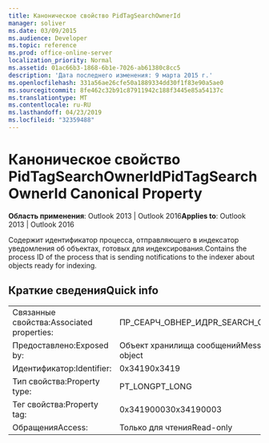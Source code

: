 ```yaml
---
title: Каноническое свойство PidTagSearchOwnerId
manager: soliver
ms.date: 03/09/2015
ms.audience: Developer
ms.topic: reference
ms.prod: office-online-server
localization_priority: Normal
ms.assetid: 01ac66b3-1868-6b1e-7026-ab61380c8cc5
description: 'Дата последнего изменения: 9 марта 2015 г.'
ms.openlocfilehash: 331a56ae26cfe50a1889334dd30f1f83e90a5ae0
ms.sourcegitcommit: 8fe462c32b91c87911942c188f3445e85a54137c
ms.translationtype: MT
ms.contentlocale: ru-RU
ms.lasthandoff: 04/23/2019
ms.locfileid: "32359488"
---
```

# <a name="pidtagsearchownerid-canonical-property"></a><span data-ttu-id="7387a-103">Каноническое свойство PidTagSearchOwnerId</span><span class="sxs-lookup"><span data-stu-id="7387a-103">PidTagSearchOwnerId Canonical Property</span></span>

  
  
<span data-ttu-id="7387a-104">**Область применения**: Outlook 2013 | Outlook 2016</span><span class="sxs-lookup"><span data-stu-id="7387a-104">**Applies to**: Outlook 2013 | Outlook 2016</span></span> 
  
<span data-ttu-id="7387a-105">Содержит идентификатор процесса, отправляющего в индексатор уведомления об объектах, готовых для индексирования.</span><span class="sxs-lookup"><span data-stu-id="7387a-105">Contains the process ID of the process that is sending notifications to the indexer about objects ready for indexing.</span></span>
  
## <a name="quick-info"></a><span data-ttu-id="7387a-106">Краткие сведения</span><span class="sxs-lookup"><span data-stu-id="7387a-106">Quick info</span></span>

|||
|:-----|:-----|
|<span data-ttu-id="7387a-107">Связанные свойства:</span><span class="sxs-lookup"><span data-stu-id="7387a-107">Associated properties:</span></span>  <br/> |<span data-ttu-id="7387a-108">ПР_СЕАРЧ_ОВНЕР_ИД</span><span class="sxs-lookup"><span data-stu-id="7387a-108">PR_SEARCH_OWNER_ID</span></span>  <br/> |
|<span data-ttu-id="7387a-109">Предоставлено:</span><span class="sxs-lookup"><span data-stu-id="7387a-109">Exposed by:</span></span>  <br/> |<span data-ttu-id="7387a-110">Объект хранилища сообщений</span><span class="sxs-lookup"><span data-stu-id="7387a-110">Message store object</span></span>  <br/> |
|<span data-ttu-id="7387a-111">Идентификатор:</span><span class="sxs-lookup"><span data-stu-id="7387a-111">Identifier:</span></span>  <br/> |<span data-ttu-id="7387a-112">0x3419</span><span class="sxs-lookup"><span data-stu-id="7387a-112">0x3419</span></span>  <br/> |
|<span data-ttu-id="7387a-113">Тип свойства:</span><span class="sxs-lookup"><span data-stu-id="7387a-113">Property type:</span></span>  <br/> |<span data-ttu-id="7387a-114">PT_LONG</span><span class="sxs-lookup"><span data-stu-id="7387a-114">PT_LONG</span></span>  <br/> |
|<span data-ttu-id="7387a-115">Тег свойства:</span><span class="sxs-lookup"><span data-stu-id="7387a-115">Property tag:</span></span>  <br/> |<span data-ttu-id="7387a-116">0x34190003</span><span class="sxs-lookup"><span data-stu-id="7387a-116">0x34190003</span></span>  <br/> |
|<span data-ttu-id="7387a-117">Обращения</span><span class="sxs-lookup"><span data-stu-id="7387a-117">Access:</span></span>  <br/> |<span data-ttu-id="7387a-118">Только для чтения</span><span class="sxs-lookup"><span data-stu-id="7387a-118">Read-only</span></span>  <br/> |
   

